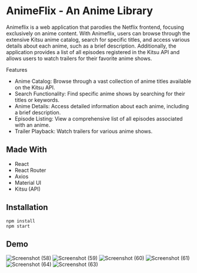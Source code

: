 

# AnimeFlix - An Anime Library
Animeflix is a web application that parodies the Netflix frontend, focusing exclusively on anime content. With Animeflix, users can browse through the extensive Kitsu anime catalog, search for specific titles, and access various details about each anime, such as a brief description. Additionally, the application provides a list of all episodes registered in the Kitsu API and allows users to watch trailers for their favorite anime shows.

Features
- Anime Catalog: Browse through a vast collection of anime titles available on the Kitsu API.
- Search Functionality: Find specific anime shows by searching for their titles or keywords.
- Anime Details: Access detailed information about each anime, including a brief description.
- Episode Listing: View a comprehensive list of all episodes associated with an anime.
- Trailer Playback: Watch trailers for various anime shows.

## Made With
- React
- React Router
- Axios
- Material UI
- Kitsu (API)

## Installation
```
npm install
npm start
```

## Demo
![Screenshot (58)](https://github.com/shivamchaudhary-r/animeflix-react/assets/79602168/a3cc7afa-9d92-42e7-bac1-10fa62717bd6)
![Screenshot (59)](https://github.com/shivamchaudhary-r/animeflix-react/assets/79602168/6077f3f9-8c6c-4c3b-8d6e-e9280c704ed2)
![Screenshot (60)](https://github.com/shivamchaudhary-r/animeflix-react/assets/79602168/f2b2fa3d-fda1-4376-8857-ffd655ca77cd)
![Screenshot (61)](https://github.com/shivamchaudhary-r/animeflix-react/assets/79602168/60440f67-2967-471d-bb18-0f34c3e8d9c8)
![Screenshot (64)](https://github.com/shivamchaudhary-r/animeflix-react/assets/79602168/cb478bc5-50c2-4502-8094-fef976cee66c)
![Screenshot (63)](https://github.com/shivamchaudhary-r/animeflix-react/assets/79602168/9fe833cf-fb5b-42ed-ad3b-ed7ecf3c7b4f)




